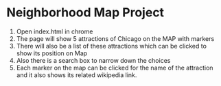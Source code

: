 Neighborhood Map Project
=========================

1. Open index.html in chrome
2. The page will show 5 attractions of Chicago on the MAP with markers
3. There will also be a list of these attractions which can be clicked to show its position on Map
4. Also there is a search box to narrow down the choices
5. Each marker on the map can be clicked for the name of the attraction and it also shows its related wikipedia link.



